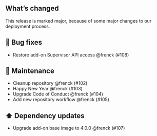 ## What’s changed

This release is marked major, because of some major changes to our deployment process.

## 🐛 Bug fixes

- Restore add-on Supervisor API access @frenck (#108)

## 🧰 Maintenance

- Cleanup repository @frenck (#102)
- Happy New Year @frenck (#103)
- Upgrade Code of Conduct @frenck (#104)
- Add new repository workflow @frenck (#105)

## ⬆️ Dependency updates

- Upgrade add-on base image to 4.0.0 @frenck (#107)
